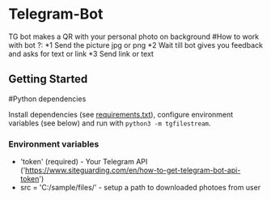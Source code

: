 # Telegram-Bot
TG bot makes a QR with your personal photo on background
#How to work with bot ?:
  *1 Send the picture jpg or png
  *2 Wait till bot gives you feedback and asks for text or link
  *3 Send link or text
## Getting Started

#Python dependencies

Install dependencies (see [requirements.txt](/requirements.txt)), configure
environment variables (see below) and run with `python3 -m tgfilestream`.

### Environment variables
* 'token' (required) - Your Telegram API ('https://www.siteguarding.com/en/how-to-get-telegram-bot-api-token')
* src = 'C:/sample/files/' - setup a path to downloaded photoes from user

